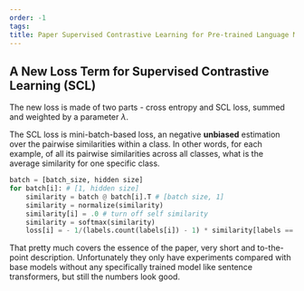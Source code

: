 ```yaml
---
order: -1
tags: 
title: Paper Supervised Contrastive Learning for Pre-trained Language Model Fine-tuning
---
```


## A New Loss Term for Supervised Contrastive Learning (SCL)

The new loss is made of two parts - cross entropy and SCL loss, summed and weighted by a parameter $\lambda$.

The SCL loss is mini-batch-based loss, an negative **unbiased** estimation over the pairwise similarities within a class. In other words, for each example, of all its pairwise similarities across all classes, what is the average similarity for one specific class.

```python
batch = [batch_size, hidden size]
for batch[i]: # [1, hidden size]
    similarity = batch @ batch[i].T # [batch size, 1]
    similarity = normalize(similarity)
    similarity[i] = .0 # turn off self similarity
    similarity = softmax(similarity)
    loss[i] = - 1/(labels.count(labels[i]) - 1) * similarity[labels == labels[i]]
```

That pretty much covers the essence of the paper, very short and to-the-point description. Unfortunately they only have experiments compared with base models without any specifically trained model like sentence transformers, but still the numbers look good.


